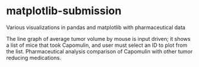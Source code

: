 # matplotlib-submission
Various visualizations in pandas and matplotlib with pharmaceutical data

The line graph of average tumor volume by mouse is input driven; it shows a list of mice that took Capomulin, and user must select an ID to plot from the list.  Pharmaceutical analysis comparison of Capomulin with other tumor reducing medications.
